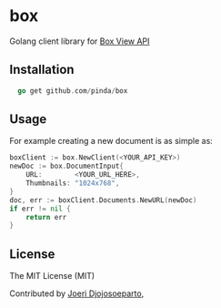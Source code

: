 # box
Golang client library for [Box View API](http://developers.box.com/view/)

Installation
------------

```go
  go get github.com/pinda/box
```

Usage
-----
For example creating a new document is as simple as:

```go
boxClient := box.NewClient(<YOUR_API_KEY>)
newDoc := box.DocumentInput{
	URL:        <YOUR_URL_HERE>,
	Thumbnails: "1024x768",
}
doc, err := boxClient.Documents.NewURL(newDoc)
if err != nil {
	return err
}
```

License
-------

The MIT License (MIT)

Contributed by [Joeri Djojosoeparto](https://github.com/pinda),
